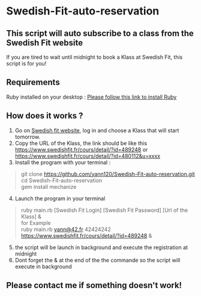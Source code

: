 # Swedish-Fit-auto-reservation
## This script will auto subscribe to a class from the Swedish Fit website

If you are tired to wait until midnight to book a Klass at Swedish Fit, this script is for you!

## Requirements
Ruby installed on your desktop : [Please follow this link to install Ruby](https://www.phusionpassenger.com/library/walkthroughs/deploy/ruby/ownserver/nginx/oss/install_language_runtime.html)
## How does it works ?
1. Go on [Swedish fit website](https://www.swedishfit.fr/), log in and choose a Klass that will start tomorrow.
2. Copy the URL of the Klass, the link should be like this https://www.swedishfit.fr/cours/detail/?id=489248 or https://www.swedishfit.fr/cours/detail/?id=480112&u=xxxx
3. Install the program with your terminal :
> git clone https://github.com/yann120/Swedish-Fit-auto-reservation.git \
> cd Swedish-Fit-auto-reservation \
> gem install mechanize
4. Launch the program in your terminal
> ruby main.rb [Swedish Fit Login] [Swedish Fit Password] [Url of the Klass] & \
for Example \
> ruby main.rb yann@42.fr 42424242 https://www.swedishfit.fr/cours/detail/?id=489248 &
5. the script will be launch in background and execute the registration at midnight
6. Dont forget the & at the end of the the commande so the script will execute in background

## Please contact me if something doesn't work!
